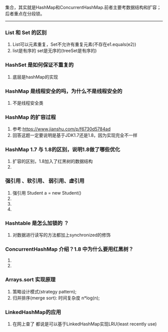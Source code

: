 集合，其实就是HashMap和ConcurrentHashMap.前者主要考数据结构和扩容；后者重点在分段锁。
<hr>

### List 和 Set 的区别
1. List可以元素重复，Set不允许有重复元素(不存在e1.equals(e2))
2. list是有序的 set是无序的(treeSet是有序的)
### HashSet 是如何保证不重复的
1. 底层是hashMap的实现
### HashMap 是线程安全的吗，为什么不是线程安全的
1. 不是线程安全类
### HashMap 的扩容过程
1. 参考:https://www.jianshu.com/p/f6730d5784ad
2. 回答这题一定要说明是基于JDK1.7还是1.8，因为实现完全不一样
### HashMap 1.7 与 1.8的区别，说明1.8做了哪些优化
1. 扩容的区别，1.8加入了红黑树的数据结构
2.
### 强引用 、软引用、 弱引用、虚引用
1. 强引用 Student a = new Student()
2.
3.
4.
### Hashtable 是怎么加锁的 ？
1. 对数据进行读写的方法都加上synchronized的修饰
### ConcurrentHashMap 介绍？1.8 中为什么要用红黑树？
1. 
2. 
### Arrays.sort 实现原理
1. 策略设计模式(strategy pattern);
2. 归并排序(merge sort): 时间复杂度 n*log(n);
### LinkedHashMap的应用
1. 在网上查了 都说是可以基于LinkedHashMap实现LRU(least recently use)